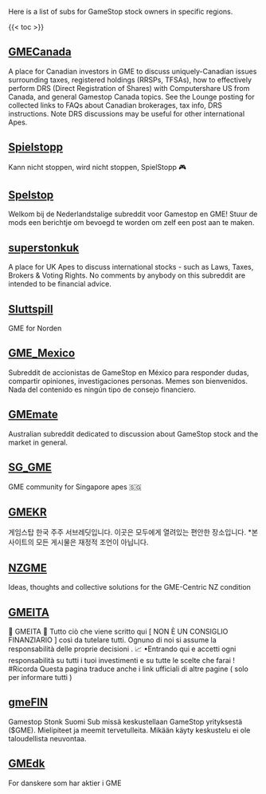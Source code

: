 Here is a list of subs for GameStop stock owners in specific regions.


{{< toc >}}

## [GMECanada](https://www.reddit.com/r/GMECanada/)

A place for Canadian investors in GME to discuss uniquely-Canadian issues surrounding taxes, registered holdings (RRSPs, TFSAs), how to effectively perform DRS (Direct Registration of Shares) with Computershare US from Canada, and general Gamestop Canada topics. See the Lounge posting for collected links to FAQs about Canadian brokerages, tax info, DRS instructions. Note DRS discussions may be useful for other international Apes.

## [Spielstopp](https://www.reddit.com/r/Spielstopp/)

Kann nicht stoppen, wird nicht stoppen, SpielStopp 🎮

## [Spelstop](https://www.reddit.com/r/Spelstop/)

Welkom bij de Nederlandstalige subreddit voor Gamestop en GME! Stuur de mods een berichtje om bevoegd te worden om zelf een post aan te maken.

## [superstonkuk](https://www.reddit.com/r/superstonkuk/)

A place for UK Apes to discuss international stocks - such as Laws, Taxes, Brokers & Voting Rights. No comments by anybody on this subreddit are intended to be financial advice.

## [Sluttspill](https://www.reddit.com/r/Sluttspill/)

GME for Norden

## [GME_Mexico](https://www.reddit.com/r/GME_Mexico/)

Subreddit de accionistas de GameStop en México para responder dudas, compartir opiniones, investigaciones personas. Memes son bienvenidos. Nada del contenido es ningún tipo de consejo financiero.

## [GMEmate](https://www.reddit.com/r/GMEmate/)

Australian subreddit dedicated to discussion about GameStop stock and the market in general.

## [SG_GME](https://www.reddit.com/r/SG_GME/)

GME community for Singapore apes 🇸🇬

## [GMEKR](https://www.reddit.com/r/GMEKR/)

게임스탑 한국 주주 서브레딧입니다. 이곳은 모두에게 열려있는 편안한 장소입니다. *본 사이트의 모든 게시물은 재정적 조언이 아닙니다.

## [NZGME](https://www.reddit.com/r/NZGME/)

Ideas, thoughts and collective solutions for the GME-Centric NZ condition

## [GMEITA](https://www.reddit.com/r/GMEITA/)

💎 GMEITA 💎 Tutto ciò che viene scritto qui [ NON È UN CONSIGLIO FINANZIARIO ] così da tutelare tutti. Ognuno di noi si assume la responsabilità delle proprie decisioni . 📈 •Entrando qui e accetti ogni responsabilità su tutti i tuoi investimenti e su tutte le scelte che farai ! #Ricorda Questa pagina traduce anche i link ufficiali di altre pagine ( solo per informare tutti )

## [gmeFIN](https://www.reddit.com/r/gmeFIN/)

Gamestop Stonk Suomi Sub missä keskustellaan GameStop yrityksestä ($GME). Mielipiteet ja meemit tervetulleita. Mikään käyty keskustelu ei ole taloudellista neuvontaa.

## [GMEdk](https://www.reddit.com/r/GMEdk/)

For danskere som har aktier i GME
